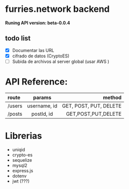# furries.network backend
**Runing API version: beta-0.0.4**

## todo list

* [x] Documentar las URL
* [x] cifrado de datos (CryptoES)
* [ ] Subida de archivos al server global (usar AWS )

# API Reference:

| route | params | method |
| :--- | :---: | ---: |
| /users | username, id | GET, POST, PUT, DELETE |
| /posts | postId, id | GET,POST,PUT,DELETE |

<!-- LISTAR RUTAS CUANDO ESTEN DTERMINADAS EN LOS MODELOS -->
    

# Librerias
 - uniqid
 - crypto-es
 - sequelize
 - mysql2
 - express.js
 - dotenv
 - jwt (???)
